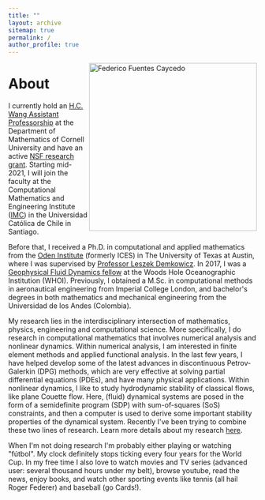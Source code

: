 ```yaml
---
title: ""
layout: archive
sitemap: true
permalink: /
author_profile: true
---
```


<img src="/assets/images/P1110853.jpg" width="340px" alt="Federico Fuentes Caycedo" align="right" />

# About

I currently hold an [H.C. Wang Assistant Professorship](https://math.cornell.edu/federico-fuentes) at the Department of Mathematics of Cornell University and have an active [NSF research grant](https://www.nsf.gov/awardsearch/showAward?AWD_ID=2012658). Starting mid-2021, I will join the faculty at the Computational Mathematics and Engineering Institute ([IMC](http://imc.uc.cl/)) in the Universidad Católica de Chile in Santiago.

Before that, I received a Ph.D. in computational and applied mathematics from the [Oden Institute](https://www.oden.utexas.edu/) (formerly ICES) in The University of Texas at Austin, where I was supervised by [Professor Leszek Demkowicz](https://users.oden.utexas.edu/~leszek/). 
In 2017, I was a [Geophysical Fluid Dynamics fellow](https://gfd.whoi.edu/) at the Woods Hole Oceanographic Institution (WHOI).
Previously, I obtained a M.Sc. in computational methods in aeronautical engineering from Imperial College London, and bachelor's degrees in both mathematics and mechanical engineering from the Universidad de los Andes (Colombia).

My research lies in the interdisciplinary intersection of mathematics, physics, engineering and computational science.
More specifically, I do research in computational mathematics that involves numerical analysis and nonlinear dynamics.
Within numerical analysis, I am interested in finite element methods and applied functional analysis.
In the last few years, I have helped develop some of the latest advances in discontinuous Petrov-Galerkin (DPG) methods, which are very effective at solving partial differential equations (PDEs), and have many physical applications.
Within nonlinear dynamics, I like to study hydrodynamic stability of classical flows, like plane Couette flow.
Here, (fluid) dynamical systems are posed in the form of a semidefinite program (SDP) with sum-of-squares (SoS) constraints, and then a computer is used to derive some important stability properties of the dynamical system.
Recently I've been trying to combine these two lines of research.
Learn more details about my research [here](/research/).

When I'm not doing research I'm probably either playing or watching "fútbol".
My clock definitely stops ticking every four years for the World Cup.
In my free time I also love to watch movies and TV series (advanced user: several thousand hours under my belt), browse youtube, read the news, enjoy books, and watch other sporting events like tennis (all hail Roger Federer) and baseball (go Cards!).